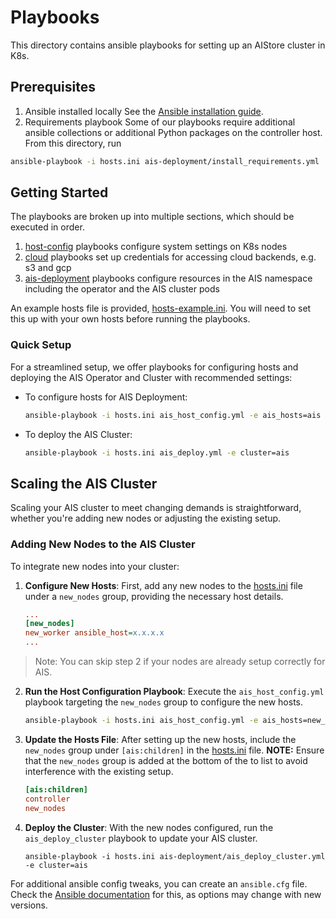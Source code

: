 # Playbooks

This directory contains ansible playbooks for setting up an AIStore cluster in K8s.

## Prerequisites

1. Ansible installed locally
  See the [Ansible installation guide](https://docs.ansible.com/ansible/latest/installation_guide/intro_installation.html).
2. Requirements playbook
  Some of our playbooks require additional ansible collections or additional Python packages on the controller host. From this directory, run
  ```bash
  ansible-playbook -i hosts.ini ais-deployment/install_requirements.yml
  ```

## Getting Started

The playbooks are broken up into multiple sections, which should be executed in order. 

1. [host-config](./host-config/README.md) playbooks configure system settings on K8s nodes
2. [cloud](./cloud/README.md) playbooks set up credentials for accessing cloud backends, e.g. s3 and gcp
3. [ais-deployment](./ais-deployment/README.md) playbooks configure resources in the AIS namespace including the operator and the AIS cluster pods

An example hosts file is provided, [hosts-example.ini](./hosts-example.ini). You will need to set this up with your own hosts before running the playbooks.

### Quick Setup

For a streamlined setup, we offer playbooks for configuring hosts and deploying the AIS Operator and Cluster with recommended settings:

- To configure hosts for AIS Deployment:
  ```bash
  ansible-playbook -i hosts.ini ais_host_config.yml -e ais_hosts=ais
  ```

- To deploy the AIS Cluster:
  ```bash
  ansible-playbook -i hosts.ini ais_deploy.yml -e cluster=ais
  ```

## Scaling the AIS Cluster

Scaling your AIS cluster to meet changing demands is straightforward, whether you're adding new nodes or adjusting the existing setup.

### Adding New Nodes to the AIS Cluster

To integrate new nodes into your cluster:

1. **Configure New Hosts**: First, add any new nodes to the [hosts.ini](./hosts-example.ini) file under a `new_nodes` group, providing the necessary host details.
    ```ini
    ...
    [new_nodes]
    new_worker ansible_host=x.x.x.x
    ...
    ```

> Note: You can skip step 2 if your nodes are already setup correctly for AIS.

2. **Run the Host Configuration Playbook**: Execute the `ais_host_config.yml` playbook targeting the `new_nodes` group to configure the new hosts.
    ```bash
    ansible-playbook -i hosts.ini ais_host_config.yml -e ais_hosts=new_nodes
    ```

3. **Update the Hosts File**: After setting up the new hosts, include the `new_nodes` group under `[ais:children]` in the [hosts.ini](./hosts-example.ini) file. **NOTE:** Ensure that the `new_nodes` group is added at the bottom of the to list to avoid interference with the existing setup.
    ```ini
    [ais:children]
    controller
    new_nodes
    ```

4. **Deploy the Cluster**: With the new nodes configured, run the `ais_deploy_cluster` playbook to update your AIS cluster.
    ```console
    ansible-playbook -i hosts.ini ais-deployment/ais_deploy_cluster.yml -e cluster=ais
    ```

For additional ansible config tweaks, you can create an `ansible.cfg` file. Check the [Ansible documentation](https://docs.ansible.com/ansible/latest/installation_guide/intro_configuration.html) for this, as options may change with new versions. 